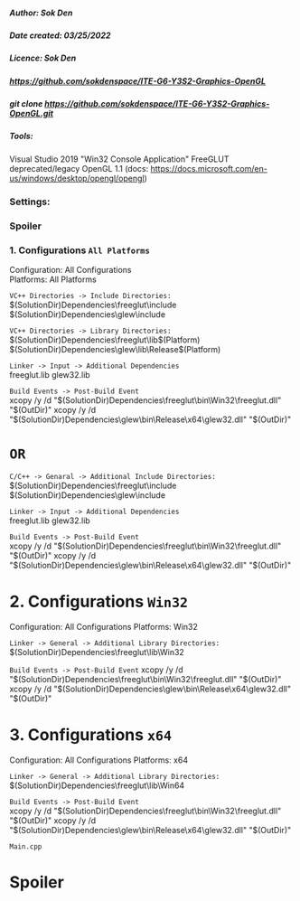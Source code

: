 ##### Author: Sok Den
##### Date created: 03/25/2022
##### Licence: Sok Den

##### https://github.com/sokdenspace/ITE-G6-Y3S2-Graphics-OpenGL
##### git clone https://github.com/sokdenspace/ITE-G6-Y3S2-Graphics-OpenGL.git

##### Tools:

Visual Studio 2019
"Win32 Console Application"
FreeGLUT
deprecated/legacy OpenGL 1.1 (docs: https://docs.microsoft.com/en-us/windows/desktop/opengl/opengl)

### Settings:

### Spoiler

### 1. Configurations `All Platforms`
Configuration: All Configurations<br/>
Platforms: All Platforms<br/>

`VC++ Directories -> Include Directories:`<br/>
$(SolutionDir)Dependencies\freeglut\include
$(SolutionDir)Dependencies\glew\include

`VC++ Directories -> Library Directories:`<br/>
$(SolutionDir)Dependencies\freeglut\lib\$(Platform)
$(SolutionDir)Dependencies\glew\lib\Release\$(Platform)

`Linker -> Input -> Additional Dependencies`<br/>
freeglut.lib
glew32.lib

`Build Events -> Post-Build Event`<br/>
xcopy /y /d "$(SolutionDir)Dependencies\freeglut\bin\Win32\freeglut.dll" "$(OutDir)"
xcopy /y /d "$(SolutionDir)Dependencies\glew\bin\Release\x64\glew32.dll" "$(OutDir)"

# `OR`

`C/C++ -> Genaral -> Additional Include Directories:`<br/>
$(SolutionDir)Dependencies\freeglut\include
$(SolutionDir)Dependencies\glew\include

`Linker -> Input -> Additional Dependencies`<br/>
freeglut.lib
glew32.lib

`Build Events -> Post-Build Event`<br/>
xcopy /y /d "$(SolutionDir)Dependencies\freeglut\bin\Win32\freeglut.dll" "$(OutDir)"
xcopy /y /d "$(SolutionDir)Dependencies\glew\bin\Release\x64\glew32.dll" "$(OutDir)"

# 2. Configurations `Win32`
Configuration: All Configurations
Platforms: Win32

`Linker -> General -> Additional Library Directories:`<br/>
$(SolutionDir)Dependencies\freeglut\lib\Win32

`Build Events -> Post-Build Event`
xcopy /y /d "$(SolutionDir)Dependencies\freeglut\bin\Win32\freeglut.dll" "$(OutDir)"
xcopy /y /d "$(SolutionDir)Dependencies\glew\bin\Release\x64\glew32.dll" "$(OutDir)"

# 3. Configurations `x64`
Configuration: All Configurations
Platforms: x64

`Linker -> General -> Additional Library Directories:`<br/>
$(SolutionDir)Dependencies\freeglut\lib\Win64

`Build Events -> Post-Build Event`<br/>
xcopy /y /d "$(SolutionDir)Dependencies\freeglut\bin\Win32\freeglut.dll" "$(OutDir)"
xcopy /y /d "$(SolutionDir)Dependencies\glew\bin\Release\x64\glew32.dll" "$(OutDir)"

`Main.cpp`

# Spoiler